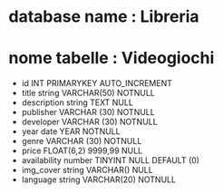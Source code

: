 <!-- Istruzioni:
Create un file di testo per descrivere un database di un negozio di videogiochi.
Strutturate il file come fatto oggi in classe.  Specificate: il nome del database, la tabella e le potenziali colonne con i tipi di dato. -->

# database name : Libreria
# nome tabelle : Videogiochi

- id INT PRIMARYKEY AUTO_INCREMENT
- title string VARCHAR(50) NOTNULL
- description string TEXT NULL
- publisher VARCHAR (30) NOTNULL
- developer VARCHAR (30) NOTNULL
- year date YEAR NOTNULL
- genre VARCHAR (30) NOTNULL
- price FLOAT(6,2) 9999,99 NULL
- availability number TINYINT NULL DEFAULT (0)
- img_cover string VARCHAR() NULL
- language string VARCHAR(20) NOTNULL

<!-- Istruzioni:
Provare a strutturare il seguente database che modellizza un hotel: Ci sono varie stanze, ognuna con le proprie caratteristiche. Le diverse stanze vengono prenotate per periodi di tempo, da ospiti. Ad ogni prenotazione devono essere associati tutti gli ospiti della stanza.
Nella repo mettete sia il file del diagramma che il file esportato come immagine. -->
